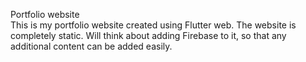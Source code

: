 Portfolio website
</br>
This is my portfolio website created using Flutter web. The website is completely static. Will think about adding Firebase to it, so that any additional content can be added easily.
